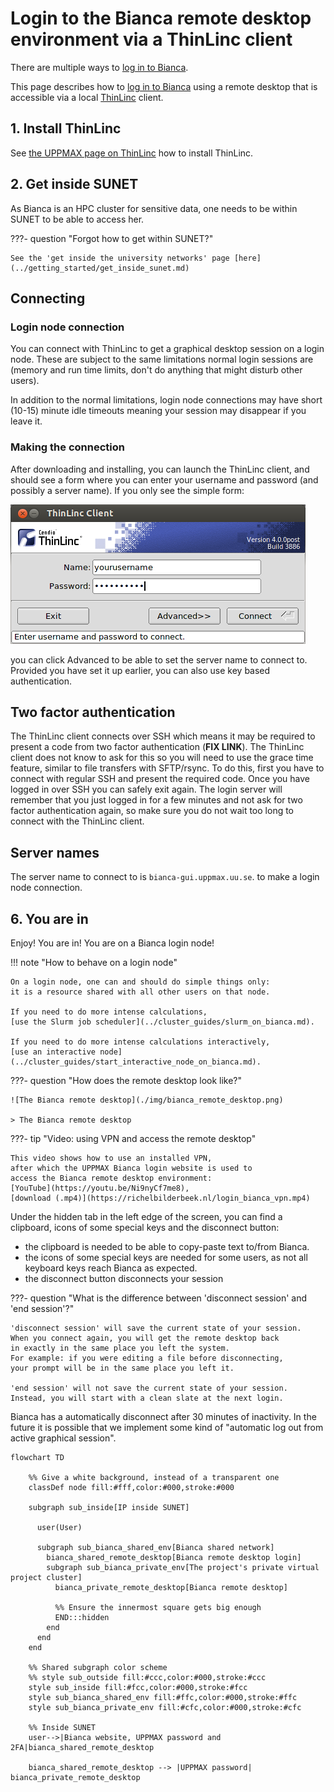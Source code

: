 # Login to the Bianca remote desktop environment via a ThinLinc client

There are multiple ways to [log in to Bianca](login_bianca.md).

This page describes how to [log in to Bianca](login_bianca.md)
using a remote desktop that is accessible via a
local [ThinLinc](../software/thinlinc.md) client.

## 1. Install ThinLinc

See [the UPPMAX page on ThinLinc](../software/thinlinc.md) how to install ThinLinc.

## 2. Get inside SUNET

As Bianca is an HPC cluster for sensitive data,
one needs to be within SUNET to be able to access her.

???- question "Forgot how to get within SUNET?"

    See the 'get inside the university networks' page [here](../getting_started/get_inside_sunet.md)

## Connecting

### Login node connection

You can connect with ThinLinc to get a graphical desktop session on a login node.
These are subject to the same limitations normal login sessions
are (memory and run time limits, don't do anything that might disturb other users).

In addition to the normal limitations, login node connections may have
short (10-15) minute idle timeouts meaning your session may disappear if you leave it.

### Making the connection

After downloading and installing, you can launch the ThinLinc client,
and should see a form where you can enter your username and
password (and possibly a server name). If you only see the simple form:

![Login](../cluster_guides/img/c_555890-l_1-k_thinlincsimple.png)

you can click Advanced to be able to set the server name to connect to.
Provided you have set it up earlier, you can also use key based authentication.

## Two factor authentication

The ThinLinc client connects over SSH which means
it may be required to present a code from two factor authentication
(**FIX LINK**).
The ThinLinc client does not know to ask for this
so you will need to use the grace time feature,
similar to file transfers with SFTP/rsync.
To do this, first you have to connect with regular SSH
and present the required code.
Once you have logged in over SSH you can safely exit again.
The login server will remember that you just logged in for a few minutes
and not ask for two factor authentication again,
so make sure you do not wait too long to connect with the ThinLinc client.

## Server names

The server name to connect to is `bianca-gui.uppmax.uu.se`.
to make a login node connection.

## 6. You are in

Enjoy! You are in! You are on a Bianca login node!

!!! note "How to behave on a login node"

    On a login node, one can and should do simple things only:
    it is a resource shared with all other users on that node.

    If you need to do more intense calculations,
    [use the Slurm job scheduler](../cluster_guides/slurm_on_bianca.md).

    If you need to do more intense calculations interactively,
    [use an interactive node](../cluster_guides/start_interactive_node_on_bianca.md).

???- question "How does the remote desktop look like?"

    ![The Bianca remote desktop](./img/bianca_remote_desktop.png)

    > The Bianca remote desktop

???- tip "Video: using VPN and access the remote desktop"

    This video shows how to use an installed VPN,
    after which the UPPMAX Bianca login website is used to
    access the Bianca remote desktop environment:
    [YouTube](https://youtu.be/Ni9nyCf7me8),
    [download (.mp4)](https://richelbilderbeek.nl/login_bianca_vpn.mp4)

Under the hidden tab in the left edge of the screen,
you can find a clipboard,
icons of some special keys
and the disconnect button:

- the clipboard is needed to be able to copy-paste text to/from Bianca.
- the icons of some special keys are needed for some users,
  as not all keyboard keys reach Bianca as expected.
- the disconnect button disconnects your session

???- question "What is the difference between 'disconnect session' and 'end session'?"

    'disconnect session' will save the current state of your session.
    When you connect again, you will get the remote desktop back
    in exactly in the same place you left the system.
    For example: if you were editing a file before disconnecting,
    your prompt will be in the same place you left it.

    'end session' will not save the current state of your session.
    Instead, you will start with a clean slate at the next login.

Bianca has a automatically disconnect after 30 minutes of inactivity.
In the future it is possible that we implement some kind
of "automatic log out from active graphical session".

```mermaid
flowchart TD

    %% Give a white background, instead of a transparent one
    classDef node fill:#fff,color:#000,stroke:#000

    subgraph sub_inside[IP inside SUNET]

      user(User)

      subgraph sub_bianca_shared_env[Bianca shared network]
        bianca_shared_remote_desktop[Bianca remote desktop login]
        subgraph sub_bianca_private_env[The project's private virtual project cluster]
          bianca_private_remote_desktop[Bianca remote desktop]

          %% Ensure the innermost square gets big enough
          END:::hidden
        end
      end
    end

    %% Shared subgraph color scheme
    %% style sub_outside fill:#ccc,color:#000,stroke:#ccc
    style sub_inside fill:#fcc,color:#000,stroke:#fcc
    style sub_bianca_shared_env fill:#ffc,color:#000,stroke:#ffc
    style sub_bianca_private_env fill:#cfc,color:#000,stroke:#cfc

    %% Inside SUNET
    user-->|Bianca website, UPPMAX password and 2FA|bianca_shared_remote_desktop

    bianca_shared_remote_desktop --> |UPPMAX password| bianca_private_remote_desktop
```
